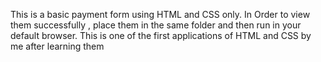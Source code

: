This is a basic payment form using HTML and CSS only.
In Order to view them successfully , place them in the same folder and then run in your default browser.
This is one of the first applications of HTML and CSS by me after learning them 
